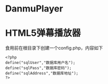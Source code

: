 DanmuPlayer
===========

HTML5弹幕播放器
===========
食用前在根目录下创建一个config.php，内容如下

	<?php
	define("sqlUser","数据库用户名");
	define("sqlPass","数据库密码");
	define("sqlAddress","数据库地址");
	?>